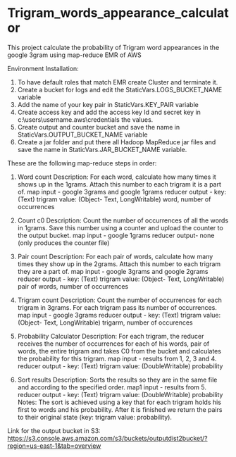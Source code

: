# Trigram_words_appearance_calculator
This project calculate the probability of Trigram word appearances in the google 3gram using map-reduce EMR of AWS

Environment Installation:
1. To have default roles that match EMR create Cluster and terminate it.
2. Create a bucket for logs and edit the StaticVars.LOGS_BUCKET_NAME variable
3. Add the name of your key pair in StaticVars.KEY_PAIR variable
4. Create access key and add the access key Id and secret key in c:\users\username\.aws\credentials the values.
5. Create output and counter bucket and save the name in StaticVars.OUTPUT_BUCKET_NAME variable
6. Create a jar folder and put there all Hadoop MapReduce jar files and save the name in StaticVars.JAR_BUCKET_NAME variable.


These are the following map-reduce steps in order:
1. Word count
    Description: For each word, calculate how many times it shows up in the 1grams. 
                 Attach this number to each trigram it is a part of.
    map input - google 3grams and google 1grams
    reducer output -    key: (Text) trigram
                        value: (Object- Text, LongWritable) word, number of occurrences 

2. Count c0
    Description: Count the number of occurrences of all the words in 1grams.
                 Save this number using a counter and upload the counter to the output bucket.
    map input - google 1grams
    reducer output- none (only produces the counter file)
                 
3. Pair count
    Description: For each pair of words, calculate how many times they show up in the 2grams.
                 Attach this number to each trigram they are a part of.
    map input - google 3grams and google 2grams
    reducer output -    key: (Text) trigram
                        value: (Object- Text, LongWritable) pair of words, number of occurrences 

4. Trigram count
    Description: Count the number of occurrences for each trigram in 3grams.
                 For each trigram pass its number of occurrences.
    map input - google 3grams
    reducer output -    key: (Text) trigram
                        value: (Object- Text, LongWritable) trigarm, number of occurences 
    
5. Probability Calculator
    Description: For each trigram, the reducer receives the number of occurrences for each of his words, pair of words, the entire trigram and takes C0 from the bucket and calculates the probability for this trigram.
    map input - results from 1, 2, 3 and 4.
    reducer output -    key: (Text) trigram
                        value: (DoubleWritable) probability 
    
6. Sort results
    Description: Sorts the results so they are in the same file and according to the specified order. 
    map1 input - results from 5.
    reducer output -    key: (Text) trigram
                        value: (DoubleWritable) probability
    Notes: The sort is achieved using a key that for each trigram holds his first to words and his probability. 
           After it is finished we return the pairs to their original state (key: trigram value: probability).

Link for the output bucket in S3:    
https://s3.console.aws.amazon.com/s3/buckets/outputdist2bucket/?region=us-east-1&tab=overview
